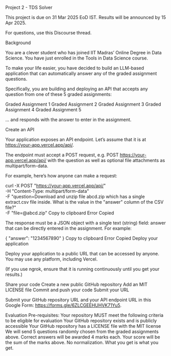 Project 2 - TDS Solver

This project is due on 31 Mar 2025 EoD IST. Results will be announced by 15 Apr 2025.

For questions, use this Discourse thread.

Background

You are a clever student who has joined IIT Madras’ Online Degree in Data Science. You have just enrolled in the Tools in Data Science course.

To make your life easier, you have decided to build an LLM-based application that can automatically answer any of the graded assignment questions.

Specifically, you are building and deploying an API that accepts any question from one of these 5 graded assignments:

Graded Assignment 1
Graded Assignment 2
Graded Assignment 3
Graded Assignment 4
Graded Assignment 5

… and responds with the answer to enter in the assignment.

Create an API

Your application exposes an API endpoint. Let’s assume that it is at https://your-app.vercel.app/api/.

The endpoint must accept a POST request, e.g. POST https://your-app.vercel.app/api/ with the question as well as optional file attachments as multipart/form-data.

For example, here’s how anyone can make a request:

curl -X POST "https://your-app.vercel.app/api/" \
  -H "Content-Type: multipart/form-data" \
  -F "question=Download and unzip file abcd.zip which has a single extract.csv file inside. What is the value in the "answer" column of the CSV file?" \
  -F "file=@abcd.zip"
Copy to clipboard
Error
Copied

The response must be a JSON object with a single text (string) field: answer that can be directly entered in the assignment. For example:

{
  "answer": "1234567890"
}
Copy to clipboard
Error
Copied
Deploy your application

Deploy your application to a public URL that can be accessed by anyone. You may use any platform, including Vercel.

(If you use ngrok, ensure that it is running continuously until you get your results.)

Share your code
Create a new public GitHub repository
Add an MIT LICENSE file
Commit and push your code
Submit your URL

Submit your GitHub repository URL and your API endpoint URL in this Google Form: https://forms.gle/6ZLCGEEHUHVK71Yu5.

Evaluation
Pre-requisites: Your repository MUST meet the following criteria to be eligible for evaluation
Your GitHub repository exists and is publicly accessible
Your GitHub repository has a LICENSE file with the MIT license
We will send 5 questions randomly chosen from the graded assignments above. Correct answers will be awarded 4 marks each.
Your score will be the sum of the marks above. No normalization. What you get is what you get.
